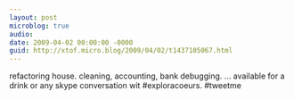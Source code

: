 ```yaml
---
layout: post
microblog: true
audio: 
date: 2009-04-02 00:00:00 -0000
guid: http://xtof.micro.blog/2009/04/02/t1437105067.html
---
```

refactoring house. cleaning, accounting, bank debugging. ... available for a drink or any skype conversation wit #exploracoeurs. #tweetme
